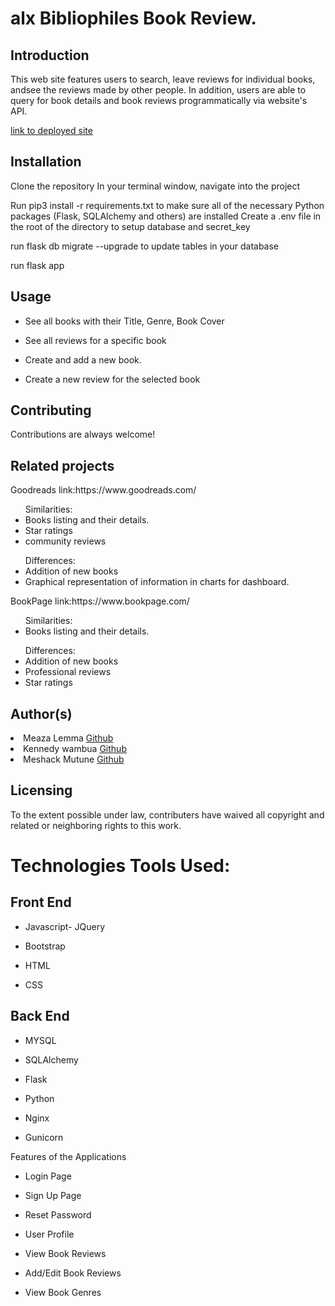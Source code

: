 alx
Bibliophiles Book Review.
 =
<h2>Introduction</h2>
This web site features users to search, leave reviews for individual books, andsee the reviews made by other people. In addition, users are able to query for book details and book reviews programmatically via website's API.

<a href="https://homemix.github.io/bibliophiles/ "> link to deployed site </a>

<h2>Installation</h2>

Clone the repository
In your terminal window, navigate into the project

Run pip3 install -r requirements.txt to make sure all of the necessary Python packages (Flask, SQLAlchemy and others) are installed
Create a .env file in the root of the directory to setup database and secret_key

run flask db migrate --upgrade to update tables in your database

run flask app


<h2>Usage</h2>

* See all books with their Title, Genre, Book Cover

* See all reviews for a specific book

* Create and add a new book.

* Create a new review for the selected book

<h2>Contributing</h2>
Contributions are always welcome!

<h2>Related projects</h2>
<p>Goodreads link:https://www.goodreads.com/</p>
<ul>Similarities:
    <li> Books listing and their details.
    <li>Star ratings
    <li> community reviews
</ul>
<ul>Differences:
    <li>Addition of new books
    <li>Graphical representation of information in charts for dashboard.
</ul>

<p>BookPage link:https://www.bookpage.com/</p>
<ul>Similarities:
    <li>Books listing and their details.
</ul>
<ul>Differences:
    <li>Addition of new books
    <li>Professional reviews
    <li>Star ratings
</ul>

<h2>Author(s)</h2>

<li>Meaza Lemma <a href="https://github.com/MahiET">Github</a>

<li>Kennedy wambua <a href= "https://github.com/homemix">Github</a>

<li>Meshack Mutune <a href="https://github.com/mesh-254">Github</a>

<h2>Licensing</h2>

To the extent possible under law,  contributers have waived all copyright and related or neighboring rights to this work.


Technologies Tools Used:
=
<h2>Front End</h2>

* Javascript- JQuery 

* Bootstrap

* HTML

* CSS

<h2>Back End</h2>

* MYSQL 

* SQLAlchemy

* Flask

* Python

* Nginx

* Gunicorn

Features of the Applications

* Login Page

* Sign Up Page

* Reset Password

* User Profile

* View Book Reviews

* Add/Edit Book Reviews

* View Book Genres



